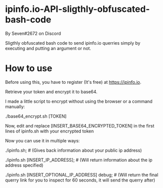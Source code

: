# ipinfo.io-API-sligthly-obfuscated-bash-code

By Seven#2672 on Discord

Sligthly obfuscated bash code to send ipinfo.io querries simply by executing and putting an argument or not.

# How to use

Before using this, you have to register (It's free) at https://ipinfo.io.

Retrieve your token and encrypt it to base64.

I made a little script to encrypt without using the browser or a command manually:

 ./base64_encrypt.sh [TOKEN]

Now, edit and replace [INSERT_BASE64_ENCRYPTED_TOKEN] in the first lines of ipinfo.sh with your encrypted token

Now you can use it in multiple ways:

 ./ipinfo.sh; # (Gives back information about your public ip address)
 
 ./ipinfo.sh [INSERT_IP_ADDRESS]; # (Will return information about the ip address specified)
 
 ./ipinfo.sh [INSERT_OPTIONAL_IP_ADDRESS] debug; # (Will return the final querry link for you to inspect for 60 seconds, it will send the querry after)
